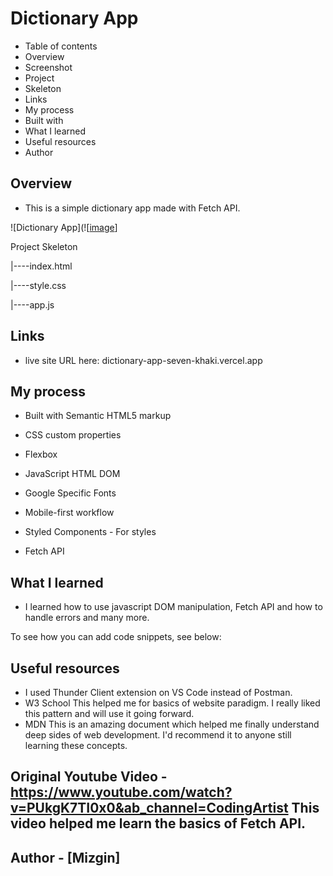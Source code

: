 <h1>Dictionary App</h1>

- Table of contents 
- Overview 
- Screenshot 
- Project 
- Skeleton 
- Links 
- My process 
- Built with 
- What I learned 
- Useful resources 
- Author

## Overview 

-  This is a simple dictionary app made with Fetch API.


![Dictionary App](![[image](https://www.linkpicture.com/q/resim_2023-06-20_221908985.png)]

Project Skeleton

|----index.html

|----style.css

|----app.js

## Links 

- live site URL here: dictionary-app-seven-khaki.vercel.app

## My process 

- Built with Semantic HTML5 markup

- CSS custom properties

- Flexbox

- JavaScript HTML DOM

- Google Specific Fonts

- Mobile-first workflow

- Styled Components - For styles

- Fetch API

## What I learned 

- I learned how to use javascript DOM manipulation, Fetch API and how to handle errors and many more.

To see how you can add code snippets, see below:

## Useful resources 
- I used Thunder Client extension on VS Code instead of Postman. 
- W3 School This helped me for basics of website paradigm. I really liked this pattern and will use it going forward. 
- MDN  This is an amazing document which helped me finally understand deep sides of web development. I'd recommend it to anyone still learning these concepts.

## Original Youtube Video - https://www.youtube.com/watch?v=PUkgK7TI0x0&ab_channel=CodingArtist This video helped me learn the basics of Fetch API.

## Author - [Mizgin]
